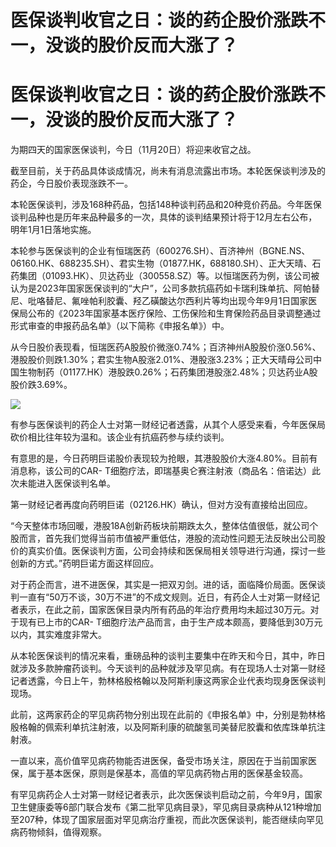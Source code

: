 # 医保谈判收官之日：谈的药企股价涨跌不一，没谈的股价反而大涨了？

# 医保谈判收官之日：谈的药企股价涨跌不一，没谈的股价反而大涨了？

为期四天的国家医保谈判，今日（11月20日）将迎来收官之战。

截至目前，关于药品具体谈成情况，尚未有消息流露出市场。本轮医保谈判涉及的药企，今日股价表现涨跌不一。

本轮医保谈判，涉及168种药品，包括148种谈判药品和20种竞价药品。今年医保谈判品种也是历年来品种最多的一次，具体的谈判结果预计将于12月左右公布，明年1月1日落地实施。

本轮参与医保谈判的企业有恒瑞医药（600276.SH）、百济神州（BGNE.NS、06160.HK、688235.SH）、君实生物（01877.HK，688180.SH）、正大天晴、石药集团（01093.HK）、贝达药业（300558.SZ）等。以恒瑞医药为例，该公司被认为是2023年国家医保谈判的“大户”，公司多款抗癌药如卡瑞利珠单抗、阿帕替尼、吡咯替尼、氟唑帕利胶囊、羟乙磺酸达尔西利片等均出现今年9月1日国家医保局公布的《2023年国家基本医疗保险、工伤保险和生育保险药品目录调整通过形式审查的申报药品名单》（以下简称《申报名单》）中。

从今日股价表现看，恒瑞医药A股股价微涨0.74%；百济神州A股股价涨0.56%、港股股价则跌1.30%；君实生物A股涨2.01%、港股涨3.23%；正大天晴母公司中国生物制药（01177.HK）港股跌0.26%；石药集团港股涨2.48%；贝达药业A股股价跌3.69%。

![](https://inews.gtimg.com/om_bt/OyGMuVxJMyMRGPAqIdxH3OuDvCk9BHcXpVQpnzSKBtMaoAA/1000)

有参与医保谈判的药企人士对第一财经记者透露，从其个人感受来看，今年医保局砍价相比往年较为温和。该企业有抗癌药参与续约谈判。

有意思的是，今日药明巨诺股价表现较为抢眼，其港股股价大涨4.80%。目前有消息称，该公司的CAR-
T细胞疗法，即瑞基奥仑赛注射液（商品名：倍诺达）此次未能进入医保谈判名单。

第一财经记者再度向药明巨诺（02126.HK）确认，但对方没有直接给出回应。

“今天整体市场回暖，港股18A创新药板块前期跌太久，整体估值很低，就公司个股而言，首先我们觉得当前市值被严重低估，港股的流动性问题无法反映出公司股价的真实价值。医保谈判方面，公司会持续和医保局相关领导进行沟通，探讨一些创新的方式。”药明巨诺方面这样回应。

对于药企而言，进不进医保，其实是一把双刃剑。进的话，面临降价局面。医保谈判一直有“50万不谈，30万不进”的不成文规则。近日，有药企人士对第一财经记者表示，在此之前，国家医保目录内所有药品的年治疗费用均未超过30万元。对于现有已上市的CAR-
T细胞疗法产品而言，由于生产成本颇高，要降低到30万元以内，其实难度非常大。

从本轮医保谈判的情况来看，重磅品种的谈判主要集中在昨天和今日，其中，昨日就涉及多款肿瘤药谈判。今天谈判的品种就涉及罕见病。有在现场人士对第一财经记者透露，今日上午，勃林格殷格翰以及阿斯利康这两家企业代表均现身医保谈判现场。

此前，这两家药企的罕见病药物分别出现在此前的《申报名单》中，分别是勃林格殷格翰的佩索利单抗注射液，以及阿斯利康的硫酸氢司美替尼胶囊和依库珠单抗注射液。

一直以来，高价值罕见病药物能否进医保，备受市场关注，原因在于当前国家医保，属于基本医保，原则是保基本，高值的罕见病药物占用的医保基金较高。

有罕见病药企人士对第一财经记者表示，此次医保谈判启动之前，今年9月，国家卫生健康委等6部门联合发布《第二批罕见病目录》，罕见病目录病种从121种增加至207种，体现了国家层面对罕见病治疗重视，而此次医保谈判，能否继续向罕见病药物倾斜，值得观察。

